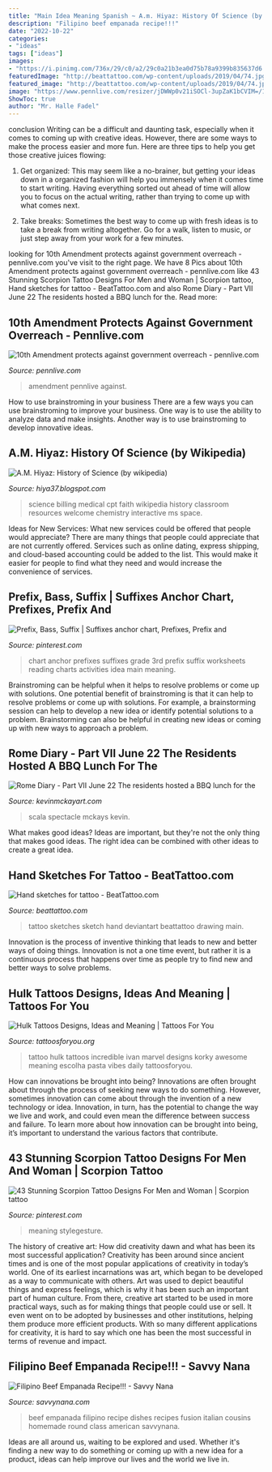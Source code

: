 ```yaml
---
title: "Main Idea Meaning Spanish ~ A.m. Hiyaz: History Of Science (by Wikipedia)"
description: "Filipino beef empanada recipe!!!"
date: "2022-10-22"
categories:
- "ideas"
tags: ["ideas"]
images:
- "https://i.pinimg.com/736x/29/c0/a2/29c0a21b3ea0d75b78a9399b835637d6.jpg"
featuredImage: "http://beattattoo.com/wp-content/uploads/2019/04/74.jpg"
featured_image: "http://beattattoo.com/wp-content/uploads/2019/04/74.jpg"
image: "https://www.pennlive.com/resizer/jDWWp0v21iSOCl-3upZaK1bCVIM=/1280x0/smart/advancelocal-adapter-image-uploads.s3.amazonaws.com/image.pennlive.com/home/penn-media/width2048/img/editorials/photo/we-the-peoplejpg-58cf54a726270239.jpg"
ShowToc: true
author: "Mr. Halle Fadel"
---
```



conclusion
Writing can be a difficult and daunting task, especially when it comes to coming up with creative ideas. However, there are some ways to make the process easier and more fun. Here are three tips to help you get those creative juices flowing:
1. Get organized: This may seem like a no-brainer, but getting your ideas down in a organized fashion will help you immensely when it comes time to start writing. Having everything sorted out ahead of time will allow you to focus on the actual writing, rather than trying to come up with what comes next.

2. Take breaks: Sometimes the best way to come up with fresh ideas is to take a break from writing altogether. Go for a walk, listen to music, or just step away from your work for a few minutes.

	

		
looking for 10th Amendment protects against government overreach - pennlive.com you've visit to the right page. We have 8 Pics about 10th Amendment protects against government overreach - pennlive.com like 43 Stunning Scorpion Tattoo Designs For Men and Woman | Scorpion tattoo, Hand sketches for tattoo - BeatTattoo.com and also Rome Diary - Part VII June 22 The residents hosted a BBQ lunch for the. Read more:
		
    
## 10th Amendment Protects Against Government Overreach - Pennlive.com

<img loading=lazy src="https://www.pennlive.com/resizer/jDWWp0v21iSOCl-3upZaK1bCVIM=/1280x0/smart/advancelocal-adapter-image-uploads.s3.amazonaws.com/image.pennlive.com/home/penn-media/width2048/img/editorials/photo/we-the-peoplejpg-58cf54a726270239.jpg" onerror="this.onerror=null;this.src='https://tse1.mm.bing.net/th?id=OIP.N0cQTbKax1XuPfdAnzR9RwHaE8&amp;pid=15.1';" alt="10th Amendment protects against government overreach - pennlive.com">

_Source: pennlive.com_

>amendment pennlive against. 

	

How to use brainstroming in your business
There are a few ways you can use brainstroming to improve your business. One way is to use the ability to analyze data and make insights. Another way is to use brainstroming to develop innovative ideas.

    
## A.M. Hiyaz: History Of Science (by Wikipedia)

<img loading=lazy src="http://3.bp.blogspot.com/_n9zcpFmmvxE/S7609Ih6yVI/AAAAAAAAABs/whDZet3O5_w/w1200-h630-p-k-no-nu/science.jpg" onerror="this.onerror=null;this.src='https://tse3.mm.bing.net/th?id=OIP.HMQUUmLJ65JkDvdF81UmJwAAAA&amp;pid=15.1';" alt="A.M. Hiyaz: History of Science (by wikipedia)">

_Source: hiya37.blogspot.com_

>science billing medical cpt faith wikipedia history classroom resources welcome chemistry interactive ms space. 

	

Ideas for New Services: What new services could be offered that people would appreciate?
There are many things that people could appreciate that are not currently offered. Services such as online dating, express shipping, and cloud-based accounting could be added to the list. This would make it easier for people to find what they need and would increase the convenience of services.

    
## Prefix, Bass, Suffix | Suffixes Anchor Chart, Prefixes, Prefix And

<img loading=lazy src="https://i.pinimg.com/736x/5b/f2/3b/5bf23bee0003761641ab6fab5bc3d318.jpg" onerror="this.onerror=null;this.src='https://tse3.mm.bing.net/th?id=OIP.u1QqnlssaLueaJ_UVODu1AHaJ3&amp;pid=15.1';" alt="Prefix, Bass, Suffix | Suffixes anchor chart, Prefixes, Prefix and">

_Source: pinterest.com_

>chart anchor prefixes suffixes grade 3rd prefix suffix worksheets reading charts activities idea main meaning. 

	

Brainstroming can be helpful when it helps to resolve problems or come up with solutions.
One potential benefit of brainstroming is that it can help to resolve problems or come up with solutions. For example, a brainstorming session can help to develop a new idea or identify potential solutions to a problem. Brainstorming can also be helpful in creating new ideas or coming up with new ways to approach a problem.

    
## Rome Diary - Part VII June 22 The Residents Hosted A BBQ Lunch For The

<img loading=lazy src="https://kevinmckayart.com/Kevin_McKays_Art/Rome_VII_files/pastedGraphic_16.jpg" onerror="this.onerror=null;this.src='https://tse1.mm.bing.net/th?id=OIP.tO45NtKocF55jomCCfqVXAHaEl&amp;pid=15.1';" alt="Rome Diary - Part VII June 22 The residents hosted a BBQ lunch for the">

_Source: kevinmckayart.com_

>scala spectacle mckays kevin. 

	

What makes good ideas?
Ideas are important, but they're not the only thing that makes good ideas. The right idea can be combined with other ideas to create a great idea.

    
## Hand Sketches For Tattoo - BeatTattoo.com

<img loading=lazy src="http://beattattoo.com/wp-content/uploads/2019/04/74.jpg" onerror="this.onerror=null;this.src='https://tse2.mm.bing.net/th?id=OIP._rW44TkF955o7jl6Mw8NPwHaJ4&amp;pid=15.1';" alt="Hand sketches for tattoo - BeatTattoo.com">

_Source: beattattoo.com_

>tattoo sketches sketch hand deviantart beattattoo drawing main. 

	

Innovation is the process of inventive thinking that leads to new and better ways of doing things. Innovation is not a one time event, but rather it is a continuous process that happens over time as people try to find new and better ways to solve problems.

    
## Hulk Tattoos Designs, Ideas And Meaning | Tattoos For You

<img loading=lazy src="https://www.tattoosforyou.org/wp-content/uploads/2017/08/Tattoos-of-Hulk.jpg" onerror="this.onerror=null;this.src='https://tse4.mm.bing.net/th?id=OIP.nwNYiby9beFb3BnriqOOCAHaMX&amp;pid=15.1';" alt="Hulk Tattoos Designs, Ideas and Meaning | Tattoos For You">

_Source: tattoosforyou.org_

>tattoo hulk tattoos incredible ivan marvel designs korky awesome meaning escolha pasta vibes daily tattoosforyou. 

	

How can innovations be brought into being?
Innovations are often brought about through the process of seeking new ways to do something. However, sometimes innovation can come about through the invention of a new technology or idea. Innovation, in turn, has the potential to change the way we live and work, and could even mean the difference between success and failure. To learn more about how innovation can be brought into being, it’s important to understand the various factors that contribute.

    
## 43 Stunning Scorpion Tattoo Designs For Men And Woman | Scorpion Tattoo

<img loading=lazy src="https://i.pinimg.com/736x/29/c0/a2/29c0a21b3ea0d75b78a9399b835637d6.jpg" onerror="this.onerror=null;this.src='https://tse2.mm.bing.net/th?id=OIP.decknWxyq1wgzQD6J07VLwHaJ4&amp;pid=15.1';" alt="43 Stunning Scorpion Tattoo Designs For Men and Woman | Scorpion tattoo">

_Source: pinterest.com_

>meaning stylegesture. 

	

The history of creative art: How did creativity dawn and what has been its most successful application?
Creativity has been around since ancient times and is one of the most popular applications of creativity in today’s world. One of its earliest incarnations was art, which began to be developed as a way to communicate with others. Art was used to depict beautiful things and express feelings, which is why it has been such an important part of human culture. From there, creative art started to be used in more practical ways, such as for making things that people could use or sell. It even went on to be adopted by businesses and other institutions, helping them produce more efficient products. With so many different applications for creativity, it is hard to say which one has been the most successful in terms of revenue and impact.

    
## Filipino Beef Empanada Recipe!!! - Savvy Nana

<img loading=lazy src="http://www.savvynana.com/wp-content/uploads/2016/06/beef.png" onerror="this.onerror=null;this.src='https://tse2.mm.bing.net/th?id=OIP.8CfcmkeFUrYieBEJWINiXwHaFD&amp;pid=15.1';" alt="Filipino Beef Empanada Recipe!!! - Savvy Nana">

_Source: savvynana.com_

>beef empanada filipino recipe dishes recipes fusion italian cousins homemade round class american savvynana. 

	

Ideas are all around us, waiting to be explored and used. Whether it's finding a new way to do something or coming up with a new idea for a product, ideas can help improve our lives and the world we live in.

